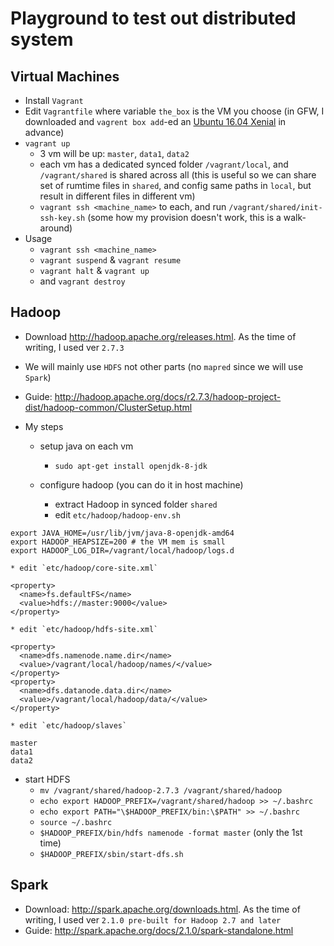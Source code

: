 # Playground to test out distributed system

## Virtual Machines
* Install `Vagrant`
* Edit `Vagrantfile` where variable `the_box` is the VM you choose (in GFW, I downloaded and `vagrent box add`-ed an [Ubuntu 16.04 Xenial](https://cloud-images.ubuntu.com/xenial/current/) in advance)
* `vagrant up`
  * 3 vm will be up: `master`, `data1`, `data2`
  * each vm has a dedicated synced folder `/vagrant/local`, and `/vagrant/shared` is shared across all (this is useful so we can share set of rumtime files in `shared`, and config same paths in `local`, but result in different files in different vm)
  * `vagrant ssh <machine_name>` to each, and run `/vagrant/shared/init-ssh-key.sh` (some how my provision doesn't work, this is a walk-around)
* Usage
  * `vagrant ssh <machine_name>`
  * `vagrant suspend` & `vagrant resume`
  * `vagrant halt` & `vagrant up`
  * and `vagrant destroy`

## Hadoop
* Download http://hadoop.apache.org/releases.html. As the time of writing, I used ver `2.7.3`

* We will mainly use `HDFS` not other parts (no `mapred` since we will use `Spark`)

* Guide: http://hadoop.apache.org/docs/r2.7.3/hadoop-project-dist/hadoop-common/ClusterSetup.html

* My steps
  * setup java on each vm
    * `sudo apt-get install openjdk-8-jdk`

  * configure hadoop (you can do it in host machine)
    * extract Hadoop in synced folder `shared`
    * edit `etc/hadoop/hadoop-env.sh`

```
export JAVA_HOME=/usr/lib/jvm/java-8-openjdk-amd64
export HADOOP_HEAPSIZE=200 # the VM mem is small
export HADOOP_LOG_DIR=/vagrant/local/hadoop/logs.d
```

    * edit `etc/hadoop/core-site.xml`

```
<property>
  <name>fs.defaultFS</name>
  <value>hdfs://master:9000</value>
</property>
```

    * edit `etc/hadoop/hdfs-site.xml`

```
<property>
  <name>dfs.namenode.name.dir</name>
  <value>/vagrant/local/hadoop/names/</value>
</property>
<property>
  <name>dfs.datanode.data.dir</name>
  <value>/vagrant/local/hadoop/data/</value>
</property>
```

    * edit `etc/hadoop/slaves`

```
master
data1
data2
```

  * start HDFS
      * `mv /vagrant/shared/hadoop-2.7.3 /vagrant/shared/hadoop`
      * `echo export HADOOP_PREFIX=/vagrant/shared/hadoop >> ~/.bashrc`
      * `echo export PATH="\$HADOOP_PREFIX/bin:\$PATH" >> ~/.bashrc`
      * `source ~/.bashrc`
      * `$HADOOP_PREFIX/bin/hdfs namenode -format master` (only the 1st time)
      * `$HADOOP_PREFIX/sbin/start-dfs.sh`

## Spark
* Download: http://spark.apache.org/downloads.html. As the time of writing, I used ver `2.1.0 pre-built for Hadoop 2.7 and later`
* Guide: http://spark.apache.org/docs/2.1.0/spark-standalone.html
